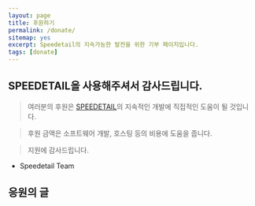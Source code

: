 ```yaml
---
layout: page
title: 후원하기
permalink: /donate/
sitemap: yes
excerpt: Speedetail의 지속가능한 발전을 위한 기부 페이지입니다.
tags: [donate]
---
```


## SPEEDETAIL을 사용해주셔서 감사드립니다.

> 여러분의 후원은 [SPEEDETAIL](www.speedetail.com)의 지속적인 개발에 직접적인 도움이 될 것입니다.

> 후원 금액은 소프트웨어 개발, 호스팅 등의 비용에 도움을 줍니다.

> 지원에 감사드립니다.

* Speedetail Team


## 응원의 글
